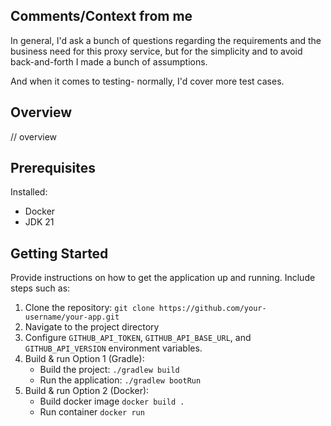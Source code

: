 ## Comments/Context from me 

In general, I'd ask a bunch of questions regarding the requirements and the business need for
this proxy service, but for the simplicity and to avoid back-and-forth I made a bunch of assumptions. 

And when it comes to testing- normally, I'd cover more test cases.

## Overview

// overview

## Prerequisites

Installed: 
* Docker 
* JDK 21

## Getting Started

Provide instructions on how to get the application up and running. Include steps such as:

1. Clone the repository: `git clone https://github.com/your-username/your-app.git`
2. Navigate to the project directory
3. Configure `GITHUB_API_TOKEN`, `GITHUB_API_BASE_URL`, and `GITHUB_API_VERSION` environment variables.
4. Build & run Option 1 (Gradle): 
    * Build the project: `./gradlew build`
    * Run the application: `./gradlew bootRun`
5. Build & run Option 2 (Docker): 
   * Build docker image `docker build .`
   * Run container `docker run`




